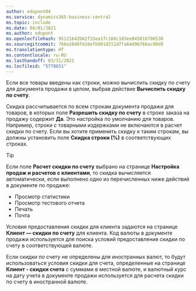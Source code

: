 ```yaml
---
author: edupont04
ms.service: dynamics365-business-central
ms.topic: include
ms.date: 04/01/2021
ms.author: edupont
ms.openlocfilehash: 95121642b62f33ea1fc160c103ee845816706530
ms.sourcegitcommit: 766e2840fd16efb901d211d7fa64d96766ac99d9
ms.translationtype: HT
ms.contentlocale: ru-RU
ms.lasthandoff: 03/31/2021
ms.locfileid: "5778651"
---
```

Если все товары введены как строки, можно вычислить скидку по счету для документа продажи в целом, выбрав действие **Вычислить скидку по счету**.

Скидка рассчитывается по всем строкам документа продажи для товаров, в которых поле **Разрешить скидку по счету** в строке заказа на продажу содержит **Да**. Это настройка по умолчанию для товаров. Например, строки с товарными издержками не включаются в расчет скидки по счету. Если вы хотите применить скидку к таким строкам, вы должны установить поле **Скидка строки (%)** в соответствующих строках.  

> [!TIP]
> Если поле **Расчет скидки по счету** выбрано на странице **Настройка продаж и расчетов с клиентами**, то скидка вычисляется автоматически, если выполнено одно из перечисленных ниже действий в документе по продаже:
>
> * Просмотр статистики
> * Просмотр тестового отчета
> * Печать
> * Почта

Условия предоставления скидки для клиента задаются на странице **Клиент — скидки по счету** для клиента. Код валюты в документе продажи используется для поиска условий предоставления скидки по счету в соответствующей валюте.

Если скидки по счету не определены для иностранных валют, то будут использоваться условия скидки для счета, определенные на странице **Клиент - скидки счета** с суммами в местной валюте, и валютный курс на дату учета в документе продажи используется для расчета скидки по счету в иностранной валюте.
